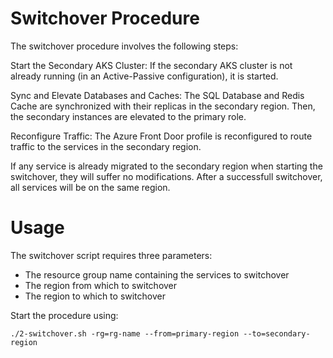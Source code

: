 # Switchover Procedure

The switchover procedure involves the following steps:

Start the Secondary AKS Cluster: If the secondary AKS cluster is not already running (in an Active-Passive configuration), it is started.

Sync and Elevate Databases and Caches: The SQL Database and Redis Cache are synchronized with their replicas in the secondary region. Then, the secondary instances are elevated to the primary role.

Reconfigure Traffic: The Azure Front Door profile is reconfigured to route traffic to the services in the secondary region.

If any service is already migrated to the secondary region when starting the switchover, they will suffer no modifications. After a successfull switchover, all services will be on the same region.


# Usage

The switchover script requires three parameters:

* The resource group name containing the services to switchover
* The region from which to switchover
* The region to which to switchover

Start the procedure using:

`./2-switchover.sh -rg=rg-name --from=primary-region --to=secondary-region`
